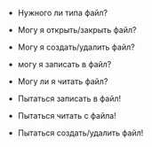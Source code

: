 - Нужного ли типа файл?

- Могу я открыть/закрыть файл?
- Могу я создать/удалить файл?
- могу я записать в файл?
- Могу ли я читать файл?

- Пытаться записать в файл!
- Пытаться читать с файла!
- Пытаться создать/удалить файл!

<!--
# Built-in_module
Section for storing built-in modules. Most of them will be built into
the terminal. - internal
-->